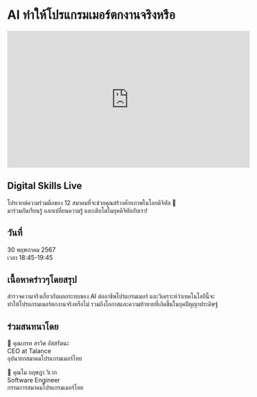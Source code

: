 # AI ทำให้โปรแกรมเมอร์ตกงานจริงหรือ

<iframe width="560" height="315" src="https://www.youtube.com/embed/xDFueXG5C_0?si=Xqh5Z1NC4dX9cElK" title="YouTube video player" frameborder="0" allow="accelerometer; autoplay; clipboard-write; encrypted-media; gyroscope; picture-in-picture; web-share" referrerpolicy="strict-origin-when-cross-origin" allowfullscreen></iframe>

## Digital Skills Live

โปรเจกต์ความร่วมมือของ 12 สมาคมที่จะช่วยคุณสร้างศักยภาพในโลกดิจิทัล 🚀  
มาร่วมกันเรียนรู้ แลกเปลี่ยนความรู้ และเติบโตในยุคดิจิทัลกับเรา!

## วันที่
30 พฤษภาคม 2567  
เวลา 18:45-19:45

## เนื้อหาคร่าวๆโดยสรุป
สำรวจความจริงเกี่ยวกับผลกระทบของ AI ต่ออาชีพโปรแกรมเมอร์ และวิเคราะห์ว่าเทคโนโลยีนี้จะทำให้โปรแกรมเมอร์ตกงานจริงหรือไม่ รวมถึงโอกาสและความท้าทายที่เกิดขึ้นในยุคปัญญาประดิษฐ์

## ร่วมสนทนาโดย
🔹 คุณเกรท สรวิศ อัสสรัตนะ  
CEO at Talance  
อุปนายกสมาคมโปรแกรมเมอร์ไทย

🔹 คุณโม กฤษฎา วิเวก  
Software Engineer  
กรรมการสมาคมโปรแกรมเมอร์ไทย